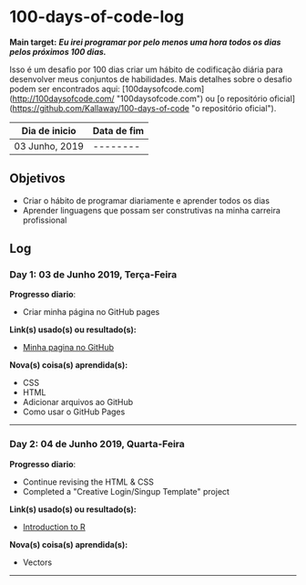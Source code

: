 # 100-days-of-code-log

**Main target:** ***Eu irei programar por pelo menos uma hora todos os dias pelos próximos 100 dias.***


Isso é um desafio por 100 dias criar um hábito de codificação diária para desenvolver meus conjuntos de habilidades. 
 Mais detalhes sobre o desafio podem ser encontrados aqui: [100daysofcode.com] (http://100daysofcode.com/ "100daysofcode.com") ou [o repositório oficial] (https://github.com/Kallaway/100-days-of-code "o repositório oficial").

|  Dia de inicio | Data de fim |
| ------------ | ------------ |
| 03 Junho, 2019 | --------|



## Objetivos
- Criar o hábito de programar diariamente e aprender todos os dias
- Aprender linguagens que possam ser construtivas na minha carreira profissional



## Log

### Day 1: 03 de Junho 2019, Terça-Feira

**Progresso diario**: 
- Criar minha página no GitHub pages


**Link(s) usado(s) ou resultado(s):** 
- [Minha pagina no GitHub](https://mrncstt.github.io/ "Minha pagina no GitHub")

**Nova(s) coisa(s) aprendida(s):** 
- CSS
- HTML
- Adicionar arquivos ao GitHub
- Como usar o GitHub Pages



------------

### Day 2: 04 de Junho 2019, Quarta-Feira

**Progresso diario**: 
- Continue revising the HTML & CSS
- Completed a "Creative Login/Singup Template" project

**Link(s) usado(s) ou resultado(s):** 
- [Introduction to R](https://www.datacamp.com/courses/free-introduction-to-r "Introduction to R")

**Nova(s) coisa(s) aprendida(s):** 
- Vectors



------------

